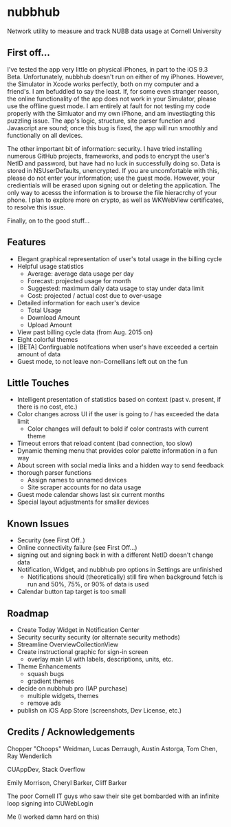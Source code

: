 # nubbhub

Network utility to measure and track NUBB data usage at Cornell University

## First off...
I've tested the app very little on physical iPhones, in part to the iOS 9.3 Beta. Unfortunately, nubbhub doesn't run on either of my iPhones. However, the Simulator in Xcode works perfectly, both on my computer and a friend's. I am befuddled to say the least. If, for some even stranger reason, the online functionality of the app does not work in your Simulator, please use the offline guest mode. I am entirely at fault for not testing my code properly with the Simluator and my own iPhone, and am investiagting this puzzling issue. The app's logic, structure, site parser function and Javascript are sound; once this bug is fixed, the app will run smoothly and functionally on all devices.

The other important bit of information: security. I have tried installing numerous GitHub projects, frameworks, and pods to encrypt the user's NetID and password, but have had no luck in successfully doing so. Data is stored in NSUserDefaults, unencrypted. If you are uncomfortable with this, please do not enter your information; use the guest mode. However, your credientials will be erased upon signing out or deleting the application. The only way to acesss the information is to browse the file hieracrchy of your phone. I plan to explore more on crypto, as well as WKWebView certificates, to resolve this issue. 

Finally, on to the good stuff...

## Features
- Elegant graphical representation of user's total usage in the billing cycle
- Helpful usage statistics
	- Average: average data usage per day
	- Forecast: projected usage for month
	- Suggested: maximum daily data usage to stay under data limit
	- Cost: projected / actual cost due to over-usage
- Detailed information for each user's device
	- Total Usage
	- Download Amount
	- Upload Amount
- View past billing cycle data (from Aug. 2015 on)
- Eight colorful themes
- [BETA] Confirguable notifcations when user's have exceeded a certain amount of data
- Guest mode, to not leave non-Cornellians left out on the fun

## Little Touches
- Intelligent presentation of statistics based on context (past v. present, if there is no cost, etc.)
- Color changes across UI if the user is going to / has exceeded the data limit
 	- Color changes will default to bold if color contrasts with current theme
- Timeout errors that reload content (bad connection, too slow)
- Dynamic theming menu that provides color palette information in a fun way
- About screen with social media links and a hidden way to send feedback
- thorough parser functions
 	- Assign names to unnamed devices
 	- Site scraper accounts for no data usage
- Guest mode calendar shows last six current months
- Special layout adjustments for smaller devices

## Known Issues
- Security (see First Off..)
- Online connectivity failure (see First Off...)
- signing out and signing back in with a different NetID doesn't change data
- Notification, Widget, and nubbhub pro options in Settings are unfinished
	- Notifications should (theoretically) still fire when background fetch is run and 50%, 75%, or 90% of data is used
- Calendar button tap target is too small

## Roadmap
- Create Today Widget in Notification Center
- Security security security (or alternate security methods)
- Streamline OverviewCollectionView
- Create instructional graphic for sign-in screen
	- overlay main UI with labels, descriptions, units, etc.
- Theme Enhancements
	- squash bugs
	- gradient themes
- decide on nubbhub pro (IAP purchase)
	- multiple widgets, themes
	- remove ads
- publish on iOS App Store (screenshots, Dev License, etc.)

## Credits / Acknowledgements

Chopper "Choops" Weidman, Lucas Derraugh, Austin Astorga, Tom Chen, Ray Wenderlich

CUAppDev, Stack Overflow

Emily Morrison, Cheryl Barker, Cliff Barker

The poor Cornell IT guys who saw their site get bombarded with an infinite loop signing into CUWebLogin

Me (I worked damn hard on this)

